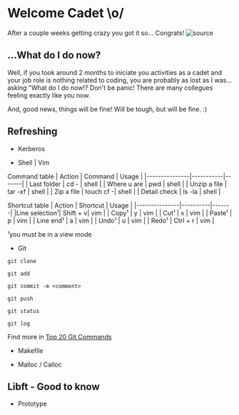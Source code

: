 # Welcome Cadet \o/

After a couple weeks getting crazy you got it so... Congrats!
![source](https://user-images.githubusercontent.com/61021800/74871349-14c6c180-533a-11ea-90c9-1b0e2d6fa505.gif)


## ...What do I do now?
Well, if you took around 2 months to iniciate you activities as a cadet and your job role is nothing related to coding, you are probably as lost as I was... asking "What do I do now!?
Don't be panic! There are many collegues feeling exactly like you now.

And, good news, things will be fine! Will be tough, but will be fine. :)

## Refreshing
* Kerberos

* Shell | Vim

Command table
| Action        | Command   | Usage |
|---------------|-----------|-------|
|  Last folder  |    cd -   | shell |
| Where u are   |    pwd    | shell |
| Unzip a file  | tar -xf   | shell |
| Zip a file    | touch cf -| shell |
| Detail check  | ls -la    | shell |


Shortcut table
| Action        | Shortcut | Usage |
|---------------|----------|-------|
|Line selection¹| Shift + v| vim   |
|     Copy¹     |     y    | vim   |
|     Cut¹      |     x    | vim   |
|    Paste¹     |     p    | vim   |
|   Line end¹   |     a    | vim   |
|     Undo¹     |     u    | vim   |
|     Redo¹     | Ctrl + r | vim   |

¹you must be in a view mode


* Git

`git clone`

`git add`

`git commit -m <comment>`

`git push`

`git status`

`git log`

Find more in [Top 20 Git Commands](https://dzone.com/articles/top-20-git-commands-with-examples)

* Makefile

* Malloc / Calloc


## Libft - Good to know
* Prototype
